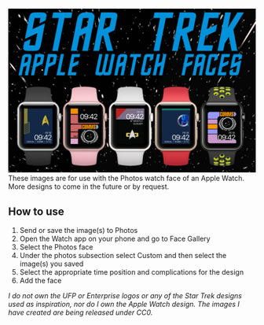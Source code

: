![Promo](/Promo.png?raw=true)
These images are for use with the Photos watch face of an Apple Watch. More designs to come in the future or by request.

## How to use
1. Send or save the image(s) to Photos
2. Open the Watch app on your phone and go to Face Gallery
3. Select the Photos face
4. Under the photos subsection select Custom and then select the image(s) you saved
5. Select the appropriate time position and complications for the design
6. Add the face

*I do not own the UFP or Enterprise logos or any of the Star Trek designs used as inspiration, nor do I own the Apple Watch design. The images I have created are being released under CC0.*